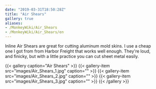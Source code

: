 ```yaml
---
date: "2019-03-31T18:50:28Z"
title: "Air Shears"
gallery: true
aliases:
- /MonkeyWiki/Air_Shears
- /MonkeyWiki/Air_Shears/en
---
```

Inline Air Shears are great for cutting aluminum mold skins. I use a cheap one I got from from Harbor Freight that works well enough. They're loud, and finicky, but with a little practice you can cut sheet metal easily.

{{< gallery  caption="Air Shears" >}}
{{< gallery-item src="images/Air_Shears_1.jpg" caption="" >}}
{{< gallery-item src="images/Air_Shears_2.jpg" caption="" >}}
{{< gallery-item src="images/Air_Shears_3.jpg" caption="" >}}
{{< /gallery >}}





